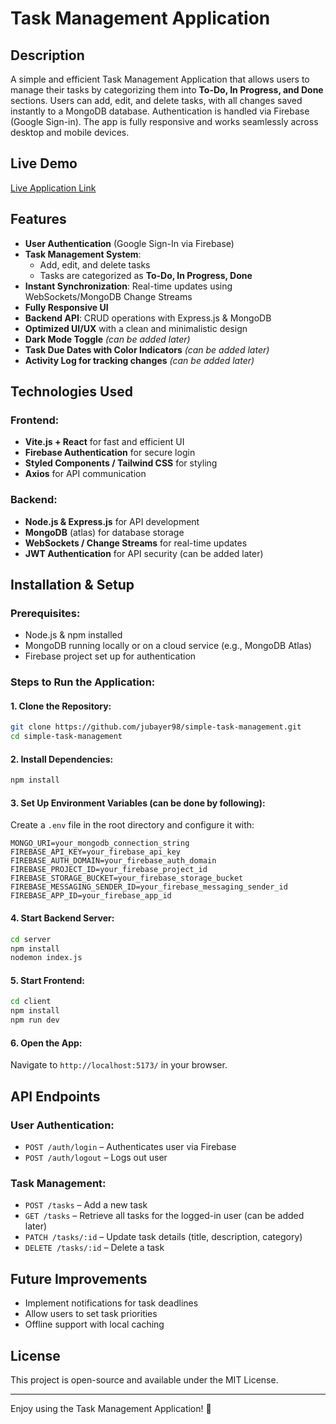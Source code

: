 # Task Management Application

## Description
A simple and efficient Task Management Application that allows users to manage their tasks by categorizing them into **To-Do, In Progress, and Done** sections. Users can add, edit, and delete tasks, with all changes saved instantly to a MongoDB database. Authentication is handled via Firebase (Google Sign-in). The app is fully responsive and works seamlessly across desktop and mobile devices.

## Live Demo
[Live Application Link](https://job-task-a9522.web.app/)
## Features
- **User Authentication** (Google Sign-In via Firebase)
- **Task Management System**:
  - Add, edit, and delete tasks
  - Tasks are categorized as **To-Do, In Progress, Done**
- **Instant Synchronization**: Real-time updates using WebSockets/MongoDB Change Streams
- **Fully Responsive UI**
- **Backend API**: CRUD operations with Express.js & MongoDB
- **Optimized UI/UX** with a clean and minimalistic design
- **Dark Mode Toggle** *(can be added later)*
- **Task Due Dates with Color Indicators** *(can be added later)*
- **Activity Log for tracking changes** *(can be added later)*

## Technologies Used
### Frontend:
- **Vite.js + React** for fast and efficient UI
- **Firebase Authentication** for secure login
- **Styled Components / Tailwind CSS** for styling
- **Axios** for API communication

### Backend:
- **Node.js & Express.js** for API development
- **MongoDB** (atlas) for database storage
- **WebSockets / Change Streams** for real-time updates
- **JWT Authentication** for API security (can be added later)

## Installation & Setup
### Prerequisites:
- Node.js & npm installed
- MongoDB running locally or on a cloud service (e.g., MongoDB Atlas)
- Firebase project set up for authentication

### Steps to Run the Application:
#### 1. Clone the Repository:
```sh
git clone https://github.com/jubayer98/simple-task-management.git
cd simple-task-management
```

#### 2. Install Dependencies:
```sh
npm install
```

#### 3. Set Up Environment Variables (can be done by following):
Create a `.env` file in the root directory and configure it with:
```env
MONGO_URI=your_mongodb_connection_string
FIREBASE_API_KEY=your_firebase_api_key
FIREBASE_AUTH_DOMAIN=your_firebase_auth_domain
FIREBASE_PROJECT_ID=your_firebase_project_id
FIREBASE_STORAGE_BUCKET=your_firebase_storage_bucket
FIREBASE_MESSAGING_SENDER_ID=your_firebase_messaging_sender_id
FIREBASE_APP_ID=your_firebase_app_id
```

#### 4. Start Backend Server:
```sh
cd server
npm install
nodemon index.js
```

#### 5. Start Frontend:
```sh
cd client
npm install
npm run dev
```

#### 6. Open the App:
Navigate to `http://localhost:5173/` in your browser.

## API Endpoints
### User Authentication:
- `POST /auth/login` – Authenticates user via Firebase
- `POST /auth/logout` – Logs out user

### Task Management:
- `POST /tasks` – Add a new task
- `GET /tasks` – Retrieve all tasks for the logged-in user (can be added later)
- `PATCH /tasks/:id` – Update task details (title, description, category)
- `DELETE /tasks/:id` – Delete a task

## Future Improvements
- Implement notifications for task deadlines
- Allow users to set task priorities
- Offline support with local caching

## License
This project is open-source and available under the MIT License.

---

Enjoy using the Task Management Application! 🚀

